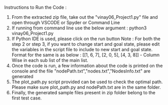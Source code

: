 Instructions to Run the Code : 

1. From the extracted zip file, take out the "vinay06_Project1.py" file and open through VSCODE or Spyder or Command Line
2. If running from command line use the below argument : 
            python3 vinay06_Project1.py
3. If Python IDE is used, please click on the run button
Note :  For both the step 2 or step 3, if you want to change start and goal state, please edit the variables in the script file to include to new start and goal state. Format 
for the same is as below : 
[[1, 6, 7], [2, 0, 5], [4, 3, 8]] -  Column Wise in each sub list of the main list.
4. Once the code is run, a few information about the code is printed on the console and the file "nodePath.txt","nodes.txt","NodesInfo.txt" are generated
5. The plot_path.py script provided can be used to check the optimal path. Please make sure plot_path.py and nodePath.txt are in the same folder.
6. Finally, the generated sample files present in zip folder belong to the first test case.